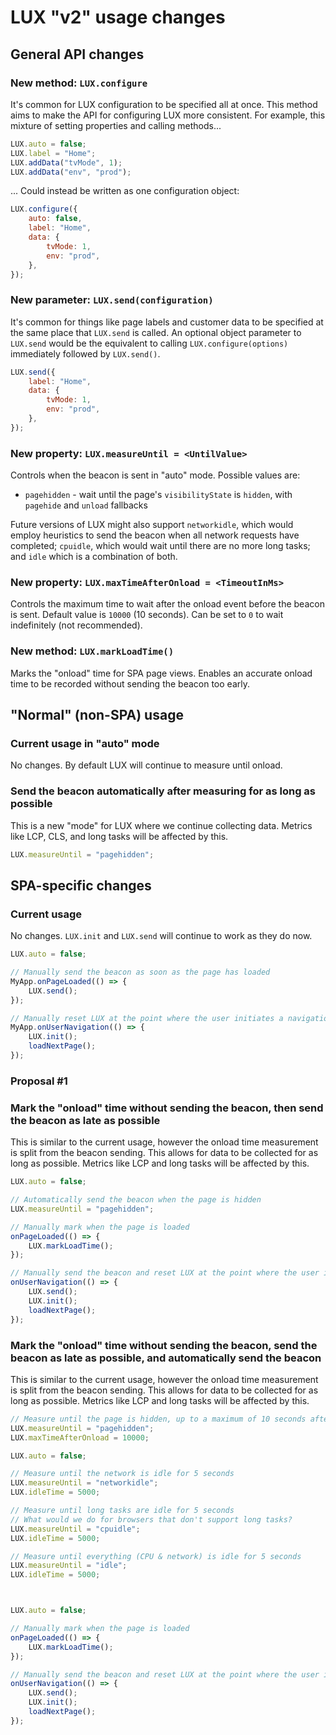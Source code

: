 # LUX "v2" usage changes

## General API changes

### New method: `LUX.configure`

It's common for LUX configuration to be specified all at once. This method aims to make the API for configuring LUX more consistent. For example, this mixture of setting properties and calling methods...

```js
LUX.auto = false;
LUX.label = "Home";
LUX.addData("tvMode", 1);
LUX.addData("env", "prod");
```

... Could instead be written as one configuration object:

```js
LUX.configure({
    auto: false,
    label: "Home",
    data: {
        tvMode: 1,
        env: "prod",
    },
});
```

### New parameter: `LUX.send(configuration)`

It's common for things like page labels and customer data to be specified at the same place that `LUX.send` is called. An optional object parameter to `LUX.send` would be the equivalent to calling `LUX.configure(options)` immediately followed by `LUX.send()`.

```js
LUX.send({
    label: "Home",
    data: {
        tvMode: 1,
        env: "prod",
    },
});
```

### New property: `LUX.measureUntil = <UntilValue>`

Controls when the beacon is sent in "auto" mode. Possible values are:

* `pagehidden` - wait until the page's `visibilityState` is `hidden`, with `pagehide` and `unload` fallbacks

Future versions of LUX might also support `networkidle`, which would employ heuristics to send the beacon when all network requests have completed; `cpuidle`, which would wait until there are no more long tasks; and `idle` which is a combination of both.

### New property: `LUX.maxTimeAfterOnload = <TimeoutInMs>`

Controls the maximum time to wait after the onload event before the beacon is sent. Default value is `10000` (10 seconds). Can be set to `0` to wait indefinitely (not recommended).

### New method: `LUX.markLoadTime()`

Marks the "onload" time for SPA page views. Enables an accurate onload time to be recorded without sending the beacon too early.

## "Normal" (non-SPA) usage

### Current usage in "auto" mode

No changes. By default LUX will continue to measure until onload.

### Send the beacon automatically after measuring for as long as possible

This is a new "mode" for LUX where we continue collecting data. Metrics like LCP, CLS, and long tasks will be affected by this.

```js
LUX.measureUntil = "pagehidden";
```

## SPA-specific changes

### Current usage

No changes. `LUX.init` and `LUX.send` will continue to work as they do now.

```js
LUX.auto = false;

// Manually send the beacon as soon as the page has loaded
MyApp.onPageLoaded(() => {
    LUX.send();
});

// Manually reset LUX at the point where the user initiates a navigation
MyApp.onUserNavigation(() => {
    LUX.init();
    loadNextPage();
});
```

### Proposal #1

### Mark the "onload" time without sending the beacon, then send the beacon as late as possible

This is similar to the current usage, however the onload time measurement is split from the beacon sending. This allows for data to be collected for as long as possible. Metrics like LCP and long tasks will be affected by this.

```js
LUX.auto = false;

// Automatically send the beacon when the page is hidden
LUX.measureUntil = "pagehidden";

// Manually mark when the page is loaded
onPageLoaded(() => {
    LUX.markLoadTime();
});

// Manually send the beacon and reset LUX at the point where the user initiates a navigation
onUserNavigation(() => {
    LUX.send();
    LUX.init();
    loadNextPage();
});
```

### Mark the "onload" time without sending the beacon, send the beacon as late as possible, and automatically send the beacon

This is similar to the current usage, however the onload time measurement is split from the beacon sending. This allows for data to be collected for as long as possible. Metrics like LCP and long tasks will be affected by this.

```js
// Measure until the page is hidden, up to a maximum of 10 seconds after onload
LUX.measureUntil = "pagehidden";
LUX.maxTimeAfterOnload = 10000;

LUX.auto = false;

// Measure until the network is idle for 5 seconds
LUX.measureUntil = "networkidle";
LUX.idleTime = 5000;

// Measure until long tasks are idle for 5 seconds
// What would we do for browsers that don't support long tasks?
LUX.measureUntil = "cpuidle";
LUX.idleTime = 5000;

// Measure until everything (CPU & network) is idle for 5 seconds
LUX.measureUntil = "idle";
LUX.idleTime = 5000;



LUX.auto = false;

// Manually mark when the page is loaded
onPageLoaded(() => {
    LUX.markLoadTime();
});

// Manually send the beacon and reset LUX at the point where the user initiates a navigation
onUserNavigation(() => {
    LUX.send();
    LUX.init();
    loadNextPage();
});
```
